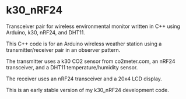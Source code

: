# k30_nRF24
Transceiver pair for wireless environmental monitor written in C++ using Arduino, k30, nRF24, and DHT11.

This C++ code is for an Arduino wireless weather station using a transmitter/receiver pair in an observer pattern. 

The transmitter uses a k30 CO2 sensor from co2meter.com, an nRF24 transceiver, and a DHT11 temperature/humidity sensor. 

The receiver uses an nRF24 transceiver and a 20x4 LCD display.

This is an early stable version of my k30_nRF24 development code.
